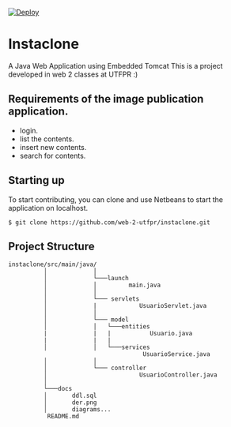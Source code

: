 [![Deploy](https://www.herokucdn.com/deploy/button.svg)](https://instaclone.herokuapp.com)
# Instaclone

A Java Web Application using Embedded Tomcat
This is a project developed in web 2 classes at UTFPR :)

## Requirements of the image publication application.

* login.
* list the contents.
* insert new contents.
* search for contents.

## Starting up

To start contributing, you can clone and use Netbeans to start the application on localhost.

```
$ git clone https://github.com/web-2-utfpr/instaclone.git
```
## Project Structure

```
instaclone/src/main/java/
          │             │
          │             └───launch
          │             │         main.java
          │             │
          │             └─── servlets
          │             |            UsuarioServlet.java
          │             │
          │             └─── model
          │             │   └───entities
          |             |   |           Usuario.java
          |             |   |
          │             │   └───services
                                      UsuarioService.java
          │             │
          │             └─── controller
          │                          UsuarioController.java
          │
          └───docs
          │       ddl.sql
          │       der.png
          │       diagrams...
           README.md
```
